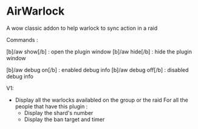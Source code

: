 # AirWarlock
A wow classic addon to help warlock to sync action in a raid

Commands :

[b]/aw show[/b] : open the plugin window
[b]/aw hide[/b] : hide the plugin window

[b]/aw debug on[/b] : enabled debug info
[b]/aw debug off[/b] : disabled debug info


V1:

- Display all the warlocks availabled on the group or the raid
For all the people that have this plugin :
    - Display the shard's number
    - Display the ban target and timer
